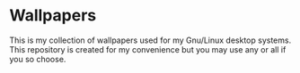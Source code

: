 # Wallpapers
This is my collection of wallpapers used for my Gnu/Linux desktop systems. This repository is created for my convenience but you may use any or all if you so choose.
